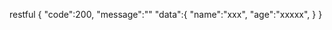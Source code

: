 restful
{
    "code":200,
    "message":""
    "data":{
        "name":"xxx",
        "age":"xxxxx",
    }
}
